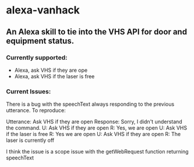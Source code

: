 # alexa-vanhack

## An Alexa skill to tie into the VHS API for door and equipment status. 

### Currently supported:
* Alexa, ask VHS if they are ope
* Alexa, ask VHS if the laser is free

### Current Issues:
There is a bug with the speechText always responding to the previous utterance.  To reproduce:

Utterance:  Ask VHS if they are open
Response: Sorry, I didn't understand the command.
U: Ask VHS if they are open
R: Yes, we are open
U: Ask VHS if the laser is free
R: Yes we are open
U: Ask VHS if they are open
R: The laser is currently off

I think the issue is a scope issue with the getWebRequest function returning speechText
